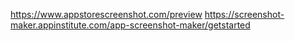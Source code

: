 https://www.appstorescreenshot.com/preview
https://screenshot-maker.appinstitute.com/app-screenshot-maker/getstarted